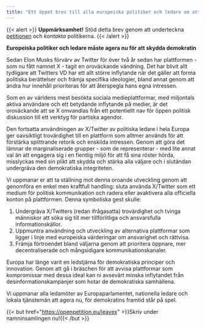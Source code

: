 ```yaml
---
title: "Ett öppet brev till alla europeiska politiker och ledare om att överge X/Twitter"
---
```


{{< alert >}}
**Uppmärksamhet!** Stöd detta brev genom att underteckna [petitionen](https://openpetition.eu/leavex) och _kontakta_ politikerna. 
{{< /alert >}}


**Europeiska politiker och ledare måste agera nu för att skydda demokratin**

Sedan Elon Musks förvärv av Twitter för över två år sedan har plattformen - som nu fått namnet X - tagit en oroväckande vändning. Det har blivit allt tydligare att Twitters VD har ett allt större inflytande när det gäller att forma politiska berättelser och främja specifika ideologier, bland annat genom att ändra hur innehåll prioriteras för att återspegla hans egna intressen.

Som en av världens mest besökta sociala medieplattformar, med miljontals aktiva användare och ett betydande inflytande på medier, är det oroväckande att se X omvandlas från ett potentiellt nav för öppen politisk diskussion till ett verktyg för partiska agendor.

Den fortsatta användningen av X/Twitter av politiska ledare i hela Europa ger oavsiktligt trovärdighet till en plattform som alltmer används för att förstärka splittrande retorik och enskilda intressen. Genom att göra det lämnar de marginaliserade grupper - som de representerar - med lite annat val än att engagera sig i en fientlig miljö för att få sina röster hörda, misslyckas med sin plikt att skydda och stärka alla väljare och i slutändan undergräva den demokratiska integriteten.

Vi uppmanar er att ta ställning mot denna oroande utveckling genom att genomföra en enkel men kraftfull handling: sluta använda X/Twitter som ett medium för politisk kommunikation och radera eller avaktivera alla officiella konton på plattformen. Denna symboliska gest skulle:

1. Undergräva X/Twitters (redan ifrågasatta) trovärdighet och tvinga människor att söka sig till mer tillförlitliga och ansvarsfulla informationskällor.
1. Uppmuntra användning och utveckling av alternativa plattformar som ligger i linje med europeiska värderingar om ansvarighet och rättvisa.
1. Främja förtroendet bland väljarna genom att prioritera öppnare, mer decentraliserade och mångsidigare kommunikationskanaler.

Europa har länge varit en ledstjärna för demokratiska principer och innovation. Genom att gå i bräschen för att avvisa plattformar som kompromissar med dessa ideal kan ni avsevärt minska inflytandet från desinformationskampanjer som hotar de demokratiska samhällena.

Vi uppmanar alla ledamöter av Europaparlamentet, nationella ledare och lokala tjänstemän att agera nu, för demokratins framtid står på spel.

{{< but href="https://openpetition.eu/leavex" >}}Skriv under namninsamlingen nu!{{< /but >}}
